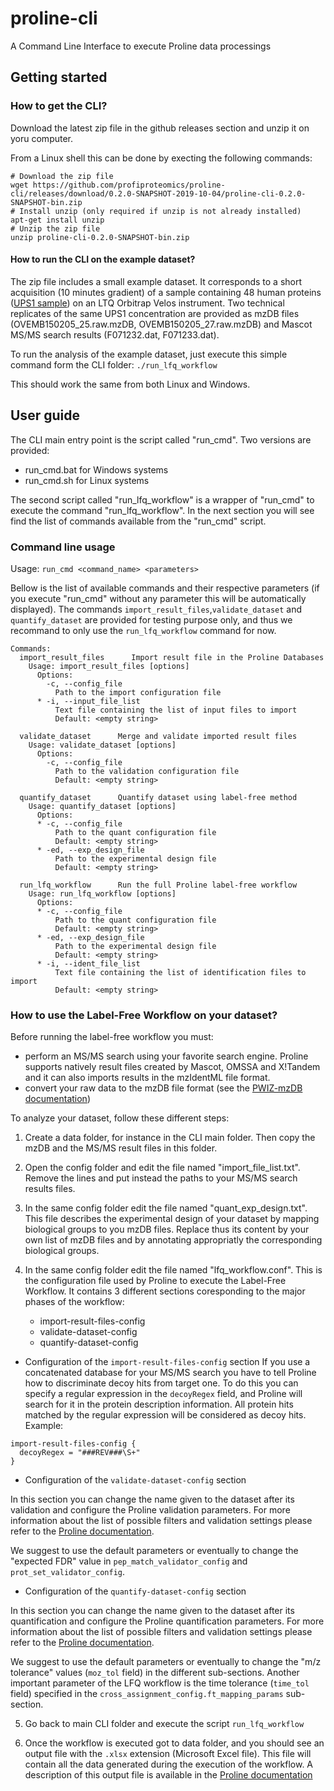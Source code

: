 # proline-cli
A Command Line Interface to execute Proline data processings


## Getting started

### How to get the CLI?

Download the latest zip file in the github releases section and unzip it on yoru computer.

From a Linux shell this can be done by execting the following commands:

```
# Download the zip file
wget https://github.com/profiproteomics/proline-cli/releases/download/0.2.0-SNAPSHOT-2019-10-04/proline-cli-0.2.0-SNAPSHOT-bin.zip
# Install unzip (only required if unzip is not already installed)
apt-get install unzip
# Unzip the zip file
unzip proline-cli-0.2.0-SNAPSHOT-bin.zip
```

#### How to run the CLI on the example dataset?

The zip file includes a small example dataset. It corresponds to a short acquisition (10 minutes gradient) of a sample containing 48 human proteins ([UPS1 sample](https://www.sigmaaldrich.com/content/dam/sigma-aldrich/docs/Sigma/Datasheet/2/ups1dat.pdf)) on an LTQ Orbitrap Velos instrument. Two technical replicates of the same UPS1 concentration are provided as mzDB files (OVEMB150205_25.raw.mzDB, OVEMB150205_27.raw.mzDB) and Mascot MS/MS search results (F071232.dat, F071233.dat).

To run the analysis of the example dataset, just execute this simple command form the CLI folder:
```./run_lfq_workflow```

This should work the same from both Linux and Windows.

## User guide

The CLI main entry point is the script called "run_cmd". Two versions are provided:
* run_cmd.bat for Windows systems
* run_cmd.sh for Linux systems

The second script called "run_lfq_workflow" is a wrapper of "run_cmd" to execute the command "run_lfq_workflow".
In the next section you will see find the list of commands available from the "run_cmd" script.

### Command line usage

Usage: ```run_cmd <command_name> <parameters>```

Bellow is the list of available commands and their respective parameters (if you execute "run_cmd" without any parameter this will be automatically displayed).
The commands ```import_result_files```,```validate_dataset``` and ```quantify_dataset``` are provided for testing purpose only, and thus we recommand to only use the ```run_lfq_workflow``` command for now.

```
Commands:
  import_result_files      Import result file in the Proline Databases
    Usage: import_result_files [options]
      Options:
        -c, --config_file
          Path to the import configuration file
      * -i, --input_file_list
          Text file containing the list of input files to import
          Default: <empty string>

  validate_dataset      Merge and validate imported result files
    Usage: validate_dataset [options]
      Options:
        -c, --config_file
          Path to the validation configuration file
          Default: <empty string>

  quantify_dataset      Quantify dataset using label-free method
    Usage: quantify_dataset [options]
      Options:
      * -c, --config_file
          Path to the quant configuration file
          Default: <empty string>
      * -ed, --exp_design_file
          Path to the experimental design file
          Default: <empty string>

  run_lfq_workflow      Run the full Proline label-free workflow
    Usage: run_lfq_workflow [options]
      Options:
      * -c, --config_file
          Path to the quant configuration file
          Default: <empty string>
      * -ed, --exp_design_file
          Path to the experimental design file
          Default: <empty string>
      * -i, --ident_file_list
          Text file containing the list of identification files to import
          Default: <empty string>
```


### How to use the Label-Free Workflow on your dataset?

Before running the label-free workflow you must:
* perform an MS/MS search using your favorite search engine. Proline supports natively result files created by Mascot, OMSSA and X!Tandem and it can also imports results in the mzIdentML file format.
* convert your raw data to the mzDB file format (see the [PWIZ-mzDB documentation](https://github.com/mzdb/pwiz-mzdb))

To analyze your dataset, follow these different steps:

1. Create a data folder, for instance in the CLI main folder. Then copy the mzDB and the MS/MS result files in this folder.

2. Open the config folder and edit the file named "import_file_list.txt". Remove the lines and put instead the paths to your MS/MS search results files.

3. In the same config folder edit the file named "quant_exp_design.txt". This file describes the experimental design of your dataset by mapping biological groups to you mzDB files. Replace thus its content by your own list of mzDB files and by annotating appropriatly the corresponding biological groups.

4. In the same config folder edit the file named "lfq_workflow.conf". This is the configuration file used by Proline to execute the Label-Free Workflow. It contains 3 different sections coresponding to the major phases of the workflow:
     * import-result-files-config
     * validate-dataset-config
     * quantify-dataset-config

- Configuration of the ```import-result-files-config``` section
If you use a concatenated database for your MS/MS search you have to tell Proline how to discriminate decoy hits from target one. To do this you can specify a regular expression in the ```decoyRegex``` field, and Proline will search for it in the protein description information. All protein hits matched by the regular expression will be considered as decoy hits. Example:
```
import-result-files-config {
  decoyRegex = "###REV###\S+"
}
```
   - Configuration of the ```validate-dataset-config``` section

In this section you can change the name given to the dataset after its validation and configure the Proline validation parameters.
For more information about the list of possible filters and validation settings please refer to the [Proline documentation](http://www.profiproteomics.fr/software/doc/2.0/#id.1t3h5sf).

We suggest to use the default parameters or eventually to change the "expected FDR" value in ```pep_match_validator_config``` and ```prot_set_validator_config```.

  - Configuration of the ```quantify-dataset-config``` section

In this section you can change the name given to the dataset after its quantification and configure the Proline quantification parameters.
For more information about the list of possible filters and validation settings please refer to the [Proline documentation](http://www.profiproteomics.fr/software/doc/2.0/#id.1ci93xb).

We suggest to use the default parameters or eventually to change the "m/z tolerance" values (```moz_tol``` field) in the different sub-sections. Another important parameter of the LFQ workflow is the time tolerance (```time_tol``` field) specified in the ```cross_assignment_config.ft_mapping_params``` sub-section.

5. Go back to main CLI folder and execute the script ```run_lfq_workflow```

6. Once the workflow is executed got to data folder, and you should see an output file with the ```.xlsx``` extension (Microsoft Excel file). This file will contain all the data generated during the execution of the workflow.
A description of this output file is available in the [Proline documentation](http://www.profiproteomics.fr/software/doc/2.0/#id.2bn6wsx)
